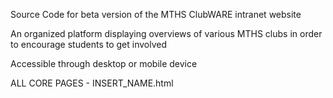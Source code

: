 Source Code for beta version of the MTHS ClubWARE intranet website

An organized platform displaying overviews of various MTHS clubs in order to encourage students to get involved

Accessible through desktop or mobile device

ALL CORE PAGES - INSERT_NAME.html